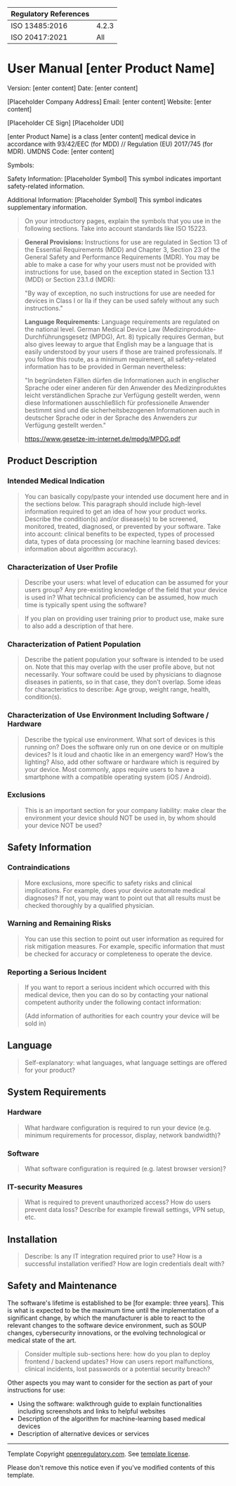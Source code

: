 | Regulatory References  |                  |
|------------------------|------------------|
| ISO 13485:2016         | 4.2.3            |
| ISO 20417:2021         | All              |

# User Manual [enter Product Name]

Version: [enter content]
Date: [enter content]


[Placeholder Company Address]
Email: [enter content]
Website: [enter content]

[Placeholder CE Sign]
[Placeholder UDI]

[enter Product Name]   is a class [enter content] medical device in accordance with 93/42/EEC (for MDD) // Regulation (EU) 2017/745 (for MDR).
UMDNS Code: [enter content]

Symbols:

Safety Information:
[Placeholder Symbol]
This symbol indicates important safety-related information.

Additional Information:
[Placeholder Symbol]
This symbol indicates supplementary information.

> On your introductory pages, explain the symbols that you use in the following sections. Take into account standards like ISO 15223.

> **General Provisions:** Instructions for use are regulated in Section 13 of the Essential Requirements (MDD) and Chapter 3, Section 23 of the General Safety and Performance Requirements (MDR). You may be able to make a case for why your users must not be provided with instructions for use, based on the exception stated in Section 13.1 (MDD) or Section 23.1.d (MDR):
>
> "By way of exception, no such instructions for use are needed for devices in Class I or IIa if they can be used safely without any such instructions."
>
> **Language Requirements:** Language requirements are regulated on the national level. German Medical Device Law (Medizinprodukte-Durchführungsgesetz (MPDG), Art. 8) typically requires German, but also gives leeway to argue that English may be a language that is easily understood by your users if those are trained professionals. If you follow this route, as a minimum requirement, all safety-related information has to be provided in German nevertheless:
>
> "In begründeten Fällen dürfen die Informationen auch in englischer Sprache oder einer anderen für den Anwender des Medizinproduktes leicht verständlichen Sprache zur Verfügung gestellt werden, wenn diese Informationen ausschließlich für professionelle Anwender bestimmt sind und die sicherheitsbezogenen Informationen auch in deutscher Sprache oder in der Sprache des Anwenders zur Verfügung gestellt werden."
>
> https://www.gesetze-im-internet.de/mpdg/MPDG.pdf

## Product Description

### Intended Medical Indication

> You can basically copy/paste your intended use document here and in the sections below. This paragraph should include high-level information required to get an idea of how your product works.
> Describe the condition(s) and/or disease(s) to be screened, monitored, treated, diagnosed, or prevented by your software.
> Take into account: clinical benefits to be expected, types of processed data, types of data processing (or machine learning based devices: information about algorithm accuracy).

### Characterization of User Profile

> Describe your users: what level of education can be assumed for your users group? Any pre-existing knowledge of the field that your device is used in?
> What technical proficiency can be assumed, how much time is typically spent using the software?

> If you plan on providing user training prior to product use, make sure to also add a description of that here.

### Characterization of Patient Population

> Describe the patient population your software is intended to be used on. Note that this may overlap with the user profile above, but not necessarily.
> Your software could be used by physicians to diagnose diseases in patients, so in that case, they don’t overlap. Some ideas for characteristics to describe: Age group, weight range, health, condition(s).


### Characterization of Use Environment Including Software / Hardware

> Describe the typical use environment. What sort of devices is this running on? Does the software only run on one device or on multiple devices? Is it loud and chaotic like in an emergency ward? How’s the lighting?
> Also, add other software or hardware which is required by your device. Most commonly, apps require users to have a smartphone with a compatible operating system (iOS / Android).

### Exclusions

> This is an important section for your company liability: make clear the environment your device should NOT be used in, by whom should your device NOT be used?


## Safety Information

### Contraindications

> More exclusions, more specific to safety risks and clinical implications. For example, does your device automate medical diagnoses? If not, you may want to point out that all results must be checked thoroughly by a qualified physician.

### Warning and Remaining Risks

> You can use this section to point out user information as required for risk mitigation measures. For example, specific information that must be checked for accuracy or completeness to operate the device.

### Reporting a Serious Incident

> If you want to report a serious incident which occurred with this medical device, then you can do so by contacting your national competent authority under the following contact information:
> 
> (Add information of authorities for each country your device will be sold in)


## Language

> Self-explanatory: what languages, what language settings are offered for your product?


## System Requirements

### Hardware

> What hardware configuration is required to run your device (e.g. minimum requirements for processor, display, network bandwidth)?

### Software

> What software configuration is required (e.g. latest browser version)?

### IT-security Measures

> What is required to prevent unauthorized access? How do users prevent data loss? Describe for example firewall settings, VPN setup, etc.

## Installation

> Describe: Is any IT integration required prior to use? How is a successful installation verified? How are login credentials dealt with?

## Safety and Maintenance

The software's lifetime is established to be [for example: three years]. This is what is expected to be the maximum time until the implementation of a significant change, by which the manufacturer is able to react to the relevant changes to the software device environment, such as SOUP changes, cybersecurity innovations, or the evolving technological or medical state of the art.

> Consider multiple sub-sections here: how do you plan to deploy frontend / backend updates? How can users report malfunctions, clinical incidents, lost passwords or a potential security breach?

Other aspects you may want to consider for the section as part of your instructions for use:

 * Using the software: walkthrough guide to explain functionalities including screenshots and links to helpful websites
 * Description of the algorithm for machine-learning based medical devices
 * Description of alternative devices or services

---

Template Copyright [openregulatory.com](https://openregulatory.com). See [template
license](https://openregulatory.com/template-license).

Please don't remove this notice even if you've modified contents of this template.
